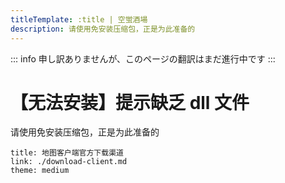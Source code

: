 ```yaml
---
titleTemplate: :title | 空蛍酒場
description: 请使用免安装压缩包，正是为此准备的
---
```


::: info
申し訳ありませんが、このページの翻訳はまだ進行中です
:::

[文：【无法安装】提示缺乏dll文件]: # 'https://support.qq.com/products/321980/faqs/127820'

# 【无法安装】提示缺乏 dll 文件

请使用免安装压缩包，正是为此准备的

```card
title: 地图客户端官方下载渠道
link: ./download-client.md
theme: medium
```
